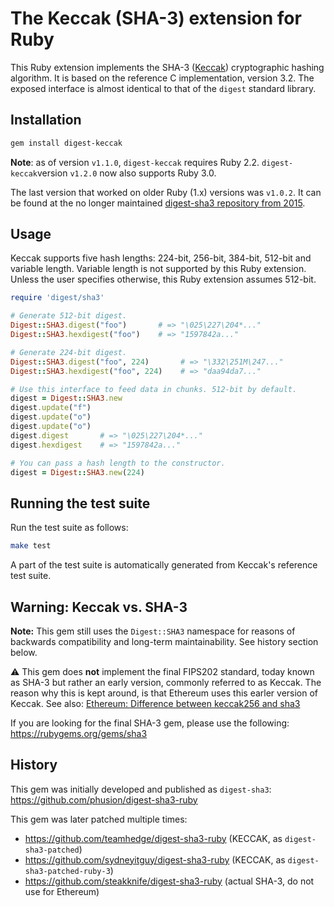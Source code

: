 # The Keccak (SHA-3) extension for Ruby

This Ruby extension implements the SHA-3 ([Keccak](http://keccak.noekeon.org/)) cryptographic hashing algorithm. It is based on the reference C implementation, version 3.2. The exposed interface is almost identical to that of the `digest` standard library.

## Installation

```bash
gem install digest-keccak
```

**Note**: as of version `v1.1.0`, `digest-keccak` requires Ruby 2.2. `digest-keccak`version `v1.2.0` now also supports Ruby 3.0.

The last version that worked on older Ruby (1.x) versions was `v1.0.2`. It can be found at the no longer maintained [digest-sha3 repository from 2015](https://github.com/phusion/digest-sha3-ruby/releases/tag/release-1.0.2).

## Usage

Keccak supports five hash lengths: 224-bit, 256-bit, 384-bit, 512-bit and variable length. Variable length is not supported by this Ruby extension. Unless the user specifies otherwise, this Ruby extension assumes 512-bit.

```ruby
require 'digest/sha3'

# Generate 512-bit digest.
Digest::SHA3.digest("foo")       # => "\025\227\204*..."
Digest::SHA3.hexdigest("foo")    # => "1597842a..."

# Generate 224-bit digest.
Digest::SHA3.digest("foo", 224)       # => "\332\251M\247..."
Digest::SHA3.hexdigest("foo", 224)    # => "daa94da7..."

# Use this interface to feed data in chunks. 512-bit by default.
digest = Digest::SHA3.new
digest.update("f")
digest.update("o")
digest.update("o")
digest.digest       # => "\025\227\204*..."
digest.hexdigest    # => "1597842a..."

# You can pass a hash length to the constructor.
digest = Digest::SHA3.new(224)
```

## Running the test suite

Run the test suite as follows:

```bash
make test
```

A part of the test suite is automatically generated from Keccak's reference test suite.

## Warning: Keccak vs. SHA-3

**Note:** This gem still uses the `Digest::SHA3` namespace for reasons of backwards compatibility and long-term maintainability. See history section below.

:warning: This gem does **not** implement the final FIPS202 standard, today known as SHA-3 but rather an early version, commonly referred to as Keccak. The reason why this is kept around, is that Ethereum uses this earler version of Keccak. See also: [Ethereum: Difference between keccak256 and sha3](https://ethereum.stackexchange.com/questions/30369/difference-between-keccak256-and-sha3)

If you are looking for the final SHA-3 gem, please use the following: https://rubygems.org/gems/sha3


## History

This gem was initially developed and published as `digest-sha3`: https://github.com/phusion/digest-sha3-ruby

This gem was later patched multiple times:

* https://github.com/teamhedge/digest-sha3-ruby (KECCAK, as `digest-sha3-patched`)
* https://github.com/sydneyitguy/digest-sha3-ruby (KECCAK, as `digest-sha3-patched-ruby-3`)
* https://github.com/steakknife/digest-sha3-ruby (actual SHA-3, do not use for Ethereum)
